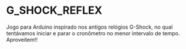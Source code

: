 # G_SHOCK_REFLEX
Jogo para Arduino inspirado nos antigos relógios G-Shock, no qual tentávamos iniciar e parar o cronômetro no menor intervalo de tempo. Aproveitem!!
